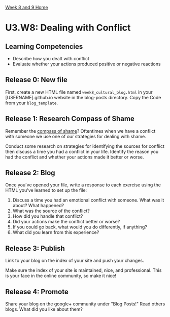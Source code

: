 [Week 8 and 9 Home](../)

# U3.W8: Dealing with Conflict

## Learning Competencies
- Describe how you dealt with conflict
- Evaluate whether your actions produced positive or negative reactions

## Release 0: New file

First, create a new HTML file named `week8_cultural_blog.html` in your [USERNAME].github.io website in the blog-posts directory. Copy the Code from your `blog_template`. 

## Release 1: Research Compass of Shame
Remember the [compass of shame](http://southdown.on.ca/publications/articles/Compass-of-Shame.pdf)? Oftentimes when we have a conflict with someone we use one of our strategies for dealing with shame. 

Conduct some research on strategies for identifying the sources for conflict then discuss a time you had a conflict in your life. Identify the reason you had the conflict and whether your actions made it better or worse. 

## Release 2: Blog

Once you've opened your file, write a response to each exercise using the HTML you've learned to set up the file: 

1. Discuss a time you had an emotional conflict with someone. What was it about? What happened? 
2. What was the source of the conflict?
3. How did you handle that conflict? 
4. Did your actions make the conflict better or worse?
5. If you could go back, what would you do differently, if anything?
6. What did you learn from this experience?

## Release 3: Publish
Link to your blog on the index of your site and push your changes. 

Make sure the index of your site is maintained, nice, and professional. This is your face in the online community, so make it nice!

## Release 4: Promote
Share your blog on the google+ community under "Blog Posts!" Read others blogs. What did you like about them? 
